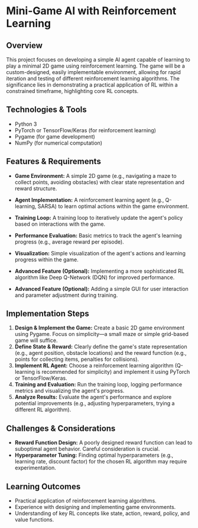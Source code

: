# Mini-Game AI with Reinforcement Learning

## Overview
This project focuses on developing a simple AI agent capable of learning to play a minimal 2D game using reinforcement learning.  The game will be a custom-designed, easily implementable environment, allowing for rapid iteration and testing of different reinforcement learning algorithms.  The significance lies in demonstrating a practical application of RL within a constrained timeframe, highlighting core RL concepts.

## Technologies & Tools
- Python 3
- PyTorch or TensorFlow/Keras (for reinforcement learning)
- Pygame (for game development)
- NumPy (for numerical computation)

## Features & Requirements
- **Game Environment:** A simple 2D game (e.g., navigating a maze to collect points, avoiding obstacles) with clear state representation and reward structure.
- **Agent Implementation:** A reinforcement learning agent (e.g., Q-learning, SARSA) to learn optimal actions within the game environment.
- **Training Loop:** A training loop to iteratively update the agent's policy based on interactions with the game.
- **Performance Evaluation:** Basic metrics to track the agent's learning progress (e.g., average reward per episode).
- **Visualization:** Simple visualization of the agent's actions and learning progress within the game.

- **Advanced Feature (Optional):**  Implementing a more sophisticated RL algorithm like Deep Q-Network (DQN) for improved performance.
- **Advanced Feature (Optional):**  Adding a simple GUI for user interaction and parameter adjustment during training.


## Implementation Steps
1. **Design & Implement the Game:** Create a basic 2D game environment using Pygame.  Focus on simplicity—a small maze or simple grid-based game will suffice.
2. **Define State & Reward:** Clearly define the game's state representation (e.g., agent position, obstacle locations) and the reward function (e.g., points for collecting items, penalties for collisions).
3. **Implement RL Agent:** Choose a reinforcement learning algorithm (Q-learning is recommended for simplicity) and implement it using PyTorch or TensorFlow/Keras.
4. **Training and Evaluation:** Run the training loop, logging performance metrics and visualizing the agent's progress.
5. **Analyze Results:**  Evaluate the agent's performance and explore potential improvements (e.g., adjusting hyperparameters, trying a different RL algorithm).


## Challenges & Considerations
- **Reward Function Design:**  A poorly designed reward function can lead to suboptimal agent behavior. Careful consideration is crucial.
- **Hyperparameter Tuning:**  Finding optimal hyperparameters (e.g., learning rate, discount factor) for the chosen RL algorithm may require experimentation.


## Learning Outcomes
- Practical application of reinforcement learning algorithms.
- Experience with designing and implementing game environments.
- Understanding of key RL concepts like state, action, reward, policy, and value functions.

